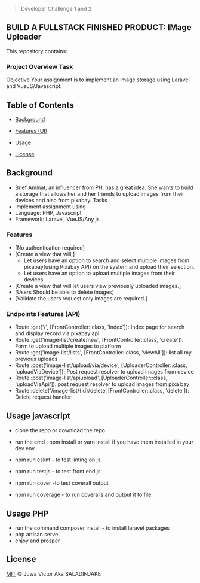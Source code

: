 

>   Developer Challenge 1  and 2

## BUILD A FULLSTACK FINISHED PRODUCT: IMage Uploader
This repository contains:

### Project Overview Task

Objective
Your assignment is to implement an image storage using Laravel and VueJS/Javascript.






## Table of Contents

- [Background](#background)
- [Features (UI)](###Features)
- [Usage](#usage)



- [License](#license)

## Background
 - Brief
 Aminat, an influencer from PH, has a great idea. She wants to build a storage that allows her and her friends to upload images from their devices and also from pixabay.
 Tasks
 - Implement assignment using
 - Language: PHP, Javascript
 - Framework: Laravel, VueJS/Any js



 ### Features
 - [No authentication required]
 - [Create a view that will,]
     * Let users have an option to search and select multiple images from pixabay(using Pixabay API) on the system and upload their selection.
     * Let users have an option to upload multiple images from their devices.
 - [Create a view that will let users view previously uploaded images.]
 - [Users Should be able to delete images]
 - [Validate the users request only images are required.]



### Endpoints Features (API)
- Route::get('/', [FrontController::class, 'index']): Index page for search and display record via pixabay api
- Route::get('image-list/create/new', [FrontController::class, 'create']): Form to upload multiple images to platform
- Route::get('image-list/lists', [FrontController::class, 'viewAll']): list all my previous uploads
- Route::post('image-list/upload/via/device', [UploaderController::class, 'uploadViaDevice']): Post request resolver to upload images from device
- Route::post('image-list/apiupload', [UploaderController::class, 'uploadViaApi']): post request resolver to upload images from pixa bay
- Route::delete('/image-list/{id}/delete',[FrontController::class, 'delete']): Delete request handler


## Usage javascript

- clone the repo or download the repo
- run the cmd : npm install or yarn install if you have them installed in your dev env

- npm run eslint   - to test linting on js
- npm run testjs   - to test front end js
- npm run cover -to test coverall output
- npm run coverage  - to run coveralls and output it to file

## Usage PHP
- run the command composer install    - to install laravel packages
- php artisan serve
- enjoy and prosper

## License

[MIT](LICENSE) © Juwa Victor Aka SALADINJAKE

